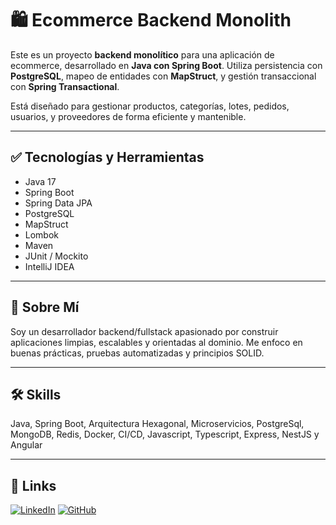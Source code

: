 # 🛍️ Ecommerce Backend Monolith

Este es un proyecto **backend monolítico** para una aplicación de ecommerce, desarrollado en **Java con Spring Boot**. Utiliza persistencia con **PostgreSQL**, mapeo de entidades con **MapStruct**, y gestión transaccional con **Spring Transactional**.  

Está diseñado para gestionar productos, categorías, lotes, pedidos, usuarios, y proveedores de forma eficiente y mantenible.

---

## ✅ Tecnologías y Herramientas

- Java 17  
- Spring Boot  
- Spring Data JPA  
- PostgreSQL  
- MapStruct  
- Lombok  
- Maven  
- JUnit / Mockito  
- IntelliJ IDEA  

---

## 🚀 Sobre Mí

Soy un desarrollador backend/fullstack apasionado por construir aplicaciones limpias, escalables y orientadas al dominio. Me enfoco en buenas prácticas, pruebas automatizadas y principios SOLID.

---

## 🛠 Skills

Java, Spring Boot, Arquitectura Hexagonal, Microservicios, PostgreSql, MongoDB, Redis, Docker, CI/CD, Javascript, Typescript, Express, NestJS y Angular 

---

## 🔗 Links

[![LinkedIn](https://img.shields.io/badge/linkedin-0A66C2?style=for-the-badge&logo=linkedin&logoColor=white)](https://www.linkedin.com/in/carlos-zevallos-4198a5332/)
[![GitHub](https://img.shields.io/badge/github-000?style=for-the-badge&logo=github&logoColor=white)](https://github.com/carloszb27)
